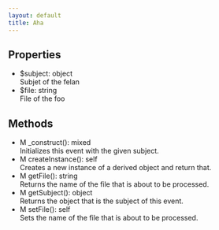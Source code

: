 ```yaml
---
layout: default
title: Aha
---
```

<div class="context">
    <h2>Properties</h2>
    <ul>
      <li><span>$subject:</span> object<br>Subjet of the felan</li>
      <li><span>$file:</span> string<br>File of the foo</li>
    </ul>
    <h2>Methods</h2>
    <ul>
      <li><span>M _construct(): mixed</span><br>Initializes this event with the given subject.</li>
      <li><span>M createInstance(): self</span><br>Creates a new instance of a derived object and return that.</li>
      <li><span>M getFile(): string</span><br>Returns the name of the file that is about to be processed.</li>
      <li><span>M getSubject(): object</span><br>Returns the object that is the subject of this event.</li>
      <li><span>M setFile(): self</span><br>Sets the name of the file that is about to be processed.</li>
    </ul>
</div>
